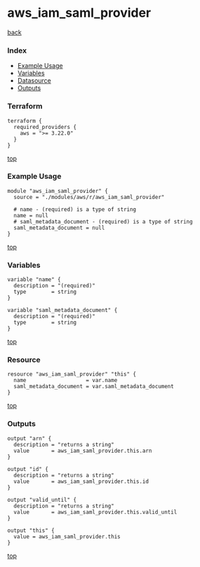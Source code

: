 # aws_iam_saml_provider

[back](../aws.md)

### Index

- [Example Usage](#example-usage)
- [Variables](#variables)
- [Datasource](#datasource)
- [Outputs](#outputs)

### Terraform

```hcl
terraform {
  required_providers {
    aws = ">= 3.22.0"
  }
}
```

[top](#index)

### Example Usage

```hcl
module "aws_iam_saml_provider" {
  source = "./modules/aws/r/aws_iam_saml_provider"

  # name - (required) is a type of string
  name = null
  # saml_metadata_document - (required) is a type of string
  saml_metadata_document = null
}
```

[top](#index)

### Variables

```hcl
variable "name" {
  description = "(required)"
  type        = string
}

variable "saml_metadata_document" {
  description = "(required)"
  type        = string
}
```

[top](#index)

### Resource

```hcl
resource "aws_iam_saml_provider" "this" {
  name                   = var.name
  saml_metadata_document = var.saml_metadata_document
}
```

[top](#index)

### Outputs

```hcl
output "arn" {
  description = "returns a string"
  value       = aws_iam_saml_provider.this.arn
}

output "id" {
  description = "returns a string"
  value       = aws_iam_saml_provider.this.id
}

output "valid_until" {
  description = "returns a string"
  value       = aws_iam_saml_provider.this.valid_until
}

output "this" {
  value = aws_iam_saml_provider.this
}
```

[top](#index)